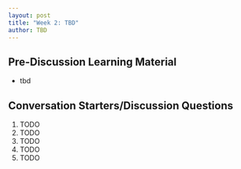 ```yaml
---
layout: post
title: "Week 2: TBD"
author: TBD
---
```


## Pre-Discussion Learning Material

* tbd

## Conversation Starters/Discussion Questions

1. TODO
2. TODO
3. TODO
4. TODO
5. TODO
